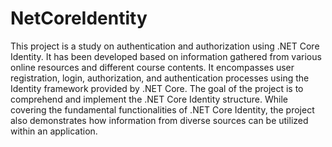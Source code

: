 # NetCoreIdentity

This project is a study on authentication and authorization using .NET Core Identity. It has been developed based on information gathered from various online resources and different course contents. It encompasses user registration, login, authorization, and authentication processes using the Identity framework provided by .NET Core. The goal of the project is to comprehend and implement the .NET Core Identity structure. While covering the fundamental functionalities of .NET Core Identity, the project also demonstrates how information from diverse sources can be utilized within an application.
